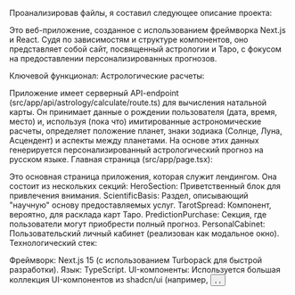 Проанализировав файлы, я составил следующее описание проекта:

Это веб-приложение, созданное с использованием фреймворка Next.js и React. Судя по зависимостям и структуре компонентов, оно представляет собой сайт, посвященный астрологии и Таро, с фокусом на предоставлении персонализированных прогнозов.

Ключевой функционал:
Астрологические расчеты:

Приложение имеет серверный API-endpoint (src/app/api/astrology/calculate/route.ts) для вычисления натальной карты.
Он принимает данные о рождении пользователя (дата, время, место) и, используя (пока что) имитированные астрономические расчеты, определяет положение планет, знаки зодиака (Солнце, Луна, Асцендент) и аспекты между планетами.
На основе этих данных генерируется персонализированный астрологический прогноз на русском языке.
Главная страница (src/app/page.tsx):

Это основная страница приложения, которая служит лендингом.
Она состоит из нескольких секций:
HeroSection: Приветственный блок для привлечения внимания.
ScientificBasis: Раздел, описывающий "научную" основу предоставляемых услуг.
TarotSpread: Компонент, вероятно, для расклада карт Таро.
PredictionPurchase: Секция, где пользователи могут приобрести полный прогноз.
PersonalCabinet: Пользовательский личный кабинет (реализован как модальное окно).
Технологический стек:

Фреймворк: Next.js 15 (с использованием Turbopack для быстрой разработки).
Язык: TypeScript.
UI-компоненты: Используется большая коллекция UI-компонентов из shadcn/ui (например, <Button>, <Card>, <Dialog>), что говорит о современном и стильном дизайне.
Анимации: Подключены библиотеки framer-motion и tailwindcss-animate для создания плавных анимаций и визуальных эффектов.
Стилизация: Используется Tailwind CSS.
Формы: Для обработки пользовательского ввода применяется react-hook-form и zod для валидации данных.
Общее впечатление:
Проект представляет собой коммерческий сервис, который монетизирует астрологические и эзотерические услуги. Он спроектирован как одностраничное приложение (SPA) с богатым пользовательским интерфейсом, множеством визуальных эффектов и четко определенной бизнес-логикой на бэкенде для генерации прогнозов.

На данный момент астрологические расчеты являются имитацией (mock), но структура кода подготовлена для интеграции с реальными астрономическими библиотеками или API.